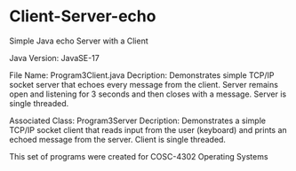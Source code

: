 # Client-Server-echo
Simple Java echo Server with a Client

Java Version: JavaSE-17

File Name: Program3Client.java
Decription: Demonstrates simple TCP/IP socket server that echoes every message from the client. Server remains open and listening for 3 seconds and then closes with a message.  Server is single threaded. 

Associated Class: Program3Server
Decription: Demonstrates a simple TCP/IP socket client that reads input from the user (keyboard) and prints an echoed message from the server. Client is single threaded.

This set of programs were created for COSC-4302 Operating Systems
